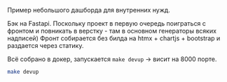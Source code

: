Пример небольшого дашборда для внутренних нужд. 

Бэк на Fastapi. Поскольку проект в первую очередь поиграться с фронтом и повникать в верстку - там в основном генераторы всяких надписей) 
Фронт собирается без билда на htmx + chartjs + bootstrap и раздается через статику.

Всё собрано в докер, запускается `make devup` -> висит на 8000 порте.

```bash
make devup
```
